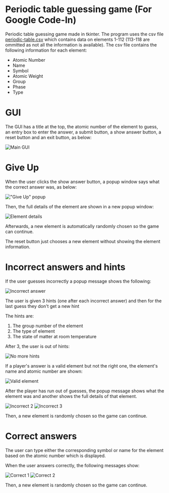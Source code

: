 # Periodic table guessing game (For Google Code-In)

Periodic table guessing game made in tkinter. The program uses the csv file [periodic-table.csv](./periodic-table.csv) which contains data on elements 1-112 (113-118 are ommitted as not all the information is available). The csv file contains the following information for each element:

* Atomic Number
* Name
* Symbol
* Atomic Weight
* Group
* Phase
* Type

# GUI

The GUI has a title at the top, the atomic number of the element to guess, an entry box to enter the answer, a submit button, a show answer button, a reset button and an exit button, as below:

![Main GUI](./images/gui.png)

# Give Up

When the user clicks the show answer button, a popup window says what the correct answer was, as below:

!["Give Up" popup](./images/give-up1.png)

Then, the full details of the element are shown in a new popup window:

![Element details](./images/give-up2.png)

Afterwards, a new element is automatically randomly chosen so the game can continue.

The reset button just chooses a new element without showing the element information.

# Incorrect answers and hints

If the user guesses incorrectly a popup message shows the following:

![Incorrect answer](./images/incorrect.png)

The user is given 3 hints (one after each incorrect answer) and then for the last guess they don't get a new hint

The hints are:

1. The group number of the element
2. The type of element
3. The state of matter at room temperature

After 3, the user is out of hints:

![No more hints](./images/no-hints.png)

If a player's answer is a valid element but not the right one, the element's name and atomic number are shown:

![Valid element](./images/valid-element.png)


After the player has run out of guesses, the popup message shows what the element was and another shows the full details of that element.

![Incorrect 2](./images/incorrect2.png)
![Incorrect 3](./images/incorrect3.png)

Then, a new element is randomly chosen so the game can continue.

# Correct answers

The user can type either the corresponding symbol or name for the element based on the atomic number which is displayed.

When the user answers correctly, the following messages show:

![Correct 1](./images/correct1.png)
![Correct 2](./images/correct2.png)

Then, a new element is randomly chosen so the game can continue.